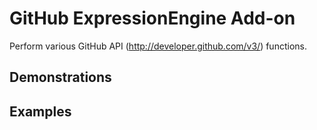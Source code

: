 GitHub ExpressionEngine Add-on
===============

Perform various GitHub API (http://developer.github.com/v3/) functions.

Demonstrations
----------------


Examples
----------------

